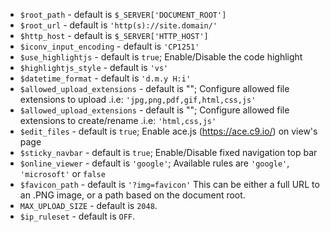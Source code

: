 * `$root_path` - default is `$_SERVER['DOCUMENT_ROOT']`
* `$root_url` - default is `'http(s)://site.domain/'`
* `$http_host` - default is `$_SERVER['HTTP_HOST']`
* `$iconv_input_encoding` - default is `'CP1251'`
* `$use_highlightjs` - default is `true`; Enable/Disable the code highlight
* `$highlightjs_style` - default is `'vs'`
* `$datetime_format` - default is `'d.m.y H:i'`
* `$allowed_upload_extensions` - default is ""; Configure allowed file extensions to upload .i.e: `'jpg,png,pdf,gif,html,css,js'`
* `$allowed_upload_extensions` - default is ""; Configure allowed file extensions to create/rename .i.e: `'html,css,js'`
* `$edit_files` - default is `true`; Enable ace.js (https://ace.c9.io/) on view's page
* `$sticky_navbar` - default is `true`; Enable/Disable fixed navigation top bar
* `$online_viewer` - default is `'google'`; Available rules are `'google'`, `'microsoft'` or `false`
* `$favicon_path` - default is `'?img=favicon'` This can be either a full URL to an .PNG image, or a path based on the document root.
* `MAX_UPLOAD_SIZE` - default is `2048`.
* `$ip_ruleset` - default is `OFF`.